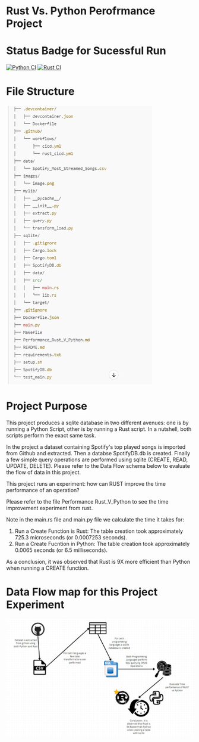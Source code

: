 # Rust Vs. Python Perofrmance Project
# Status Badge for Sucessful Run
[![Python CI](https://github.com/nogibjj/chris_moreira_week_8_Rust_v_Python/actions/workflows/cicd.yml/badge.svg)](https://github.com/nogibjj/chris_moreira_week_8_Rust_v_Python/actions/workflows/cicd.yml)
[![Rust CI](https://github.com/nogibjj/chris_moreira_week_8_Rust_v_Python/actions/workflows/rust_cicd.yml/badge.svg)](https://github.com/nogibjj/chris_moreira_week_8_Rust_v_Python/actions/workflows/rust_cicd.yml)
# File Structure 
![alt text](image-1.png)


# Project Purpose
This project produces a sqlite database in two different avenues: one is by running a Python Script, other is by running a Rust script. In a nutshell, both scripts perform the exact same task. 

In the project a dataset containing Spotify's top played songs is imported from Github and extracted. 
Then a databse SpotifyDB.db is created. 
Finally a few simple query operations are performed using sqlite (CREATE, READ, UPDATE, DELETE). Please refer to the Data Flow schema below to evaluate the flow of data in this project.


This project runs an experiment: how can RUST improve the time performance of an operation? 

Please refer to the file Performance Rust_V_Python to see the time improvement experiment from rust. 

Note in the main.rs file and main.py file we calculate the time it takes for:
1. Run a Create Function is Rust: The table creation took approximately 725.3 microseconds (or 0.0007253 seconds).
2. Run a Create Fucntion in Python: The table creation took approximately 0.0065 seconds (or 6.5 milliseconds).

As a conclusion, it was observed that Rust is 9X more efficient than Python when running a CREATE function. 

# Data Flow map for this Project Experiment
![alt text](image.png)
